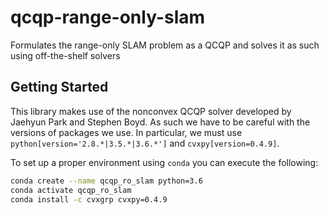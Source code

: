 # qcqp-range-only-slam

Formulates the range-only SLAM problem as a QCQP and solves it as such using
off-the-shelf solvers

## Getting Started

This library makes use of the nonconvex QCQP solver developed by Jaehyun Park
and Stephen Boyd. As such we have to be careful with the versions of packages we
use. In particular, we must use `python[version='2.8.*|3.5.*|3.6.*']` and
`cvxpy[version=0.4.9]`.

To set up a proper environment using `conda` you can execute the following:

```bash
conda create --name qcqp_ro_slam python=3.6
conda activate qcqp_ro_slam
conda install -c cvxgrp cvxpy=0.4.9
```
